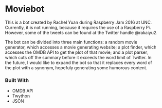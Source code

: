 # Moviebot

This is a bot created by Rachel Yuan during Raspberry Jam 2016 at UNC. Currently, it is not running, because it requires the use of a Raspberry Pi. However, some of the tweets can be found at the Twitter handle @rakaiyu2.

The bot can be divided into three main functions: a random movie generator, which accesses a movie generating website; a plot finder, which accesses the OMDB API to get the plot of that movie; and a plot parser, which cuts off the summary before it exceeds the word limit of Twitter. In the future, I would like to expand the bot so that it replaces every word of the plot with a synonym, hopefuly generating some humorous content.

### Built With

* OMDB API
* Twython
* JSON

